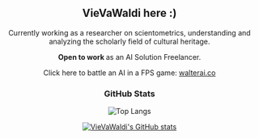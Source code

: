 <h2 align="center">
  VieVaWaldi here :)
</h2>

<div align="center">

Currently working as a researcher on scientometrics, understanding and analyzing the scholarly field of cultural heritage.

<strong>Open to work </strong> as an AI Solution Freelancer.

Click here to battle an AI in a FPS game: <a href="https://walterai.co">walterai.co</a>

### GitHub Stats

![Top Langs](https://github-readme-stats.vercel.app/api/top-langs/?username=VieVaWaldi&hide_progress=true&bg_color=45,a4161a,36454f&title_color=ffffff&text_color=ffffff)

[![VieVaWaldi's GitHub stats](https://github-readme-stats.vercel.app/api?username=VieVaWaldi&show_icons=true&rank_icon=github&bg_color=45,a4161a,36454f&title_color=ffffff&text_color=ffffff&icon_color=ffffff)](https://github.com/anuraghazra/github-readme-stats)

</div>
